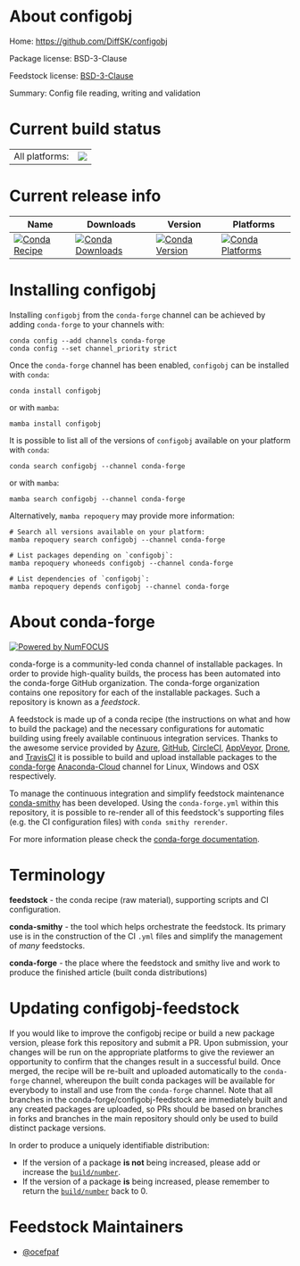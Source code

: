 About configobj
===============

Home: https://github.com/DiffSK/configobj

Package license: BSD-3-Clause

Feedstock license: [BSD-3-Clause](https://github.com/conda-forge/configobj-feedstock/blob/main/LICENSE.txt)

Summary: Config file reading, writing and validation

Current build status
====================


<table><tr><td>All platforms:</td>
    <td>
      <a href="https://dev.azure.com/conda-forge/feedstock-builds/_build/latest?definitionId=5522&branchName=main">
        <img src="https://dev.azure.com/conda-forge/feedstock-builds/_apis/build/status/configobj-feedstock?branchName=main">
      </a>
    </td>
  </tr>
</table>

Current release info
====================

| Name | Downloads | Version | Platforms |
| --- | --- | --- | --- |
| [![Conda Recipe](https://img.shields.io/badge/recipe-configobj-green.svg)](https://anaconda.org/conda-forge/configobj) | [![Conda Downloads](https://img.shields.io/conda/dn/conda-forge/configobj.svg)](https://anaconda.org/conda-forge/configobj) | [![Conda Version](https://img.shields.io/conda/vn/conda-forge/configobj.svg)](https://anaconda.org/conda-forge/configobj) | [![Conda Platforms](https://img.shields.io/conda/pn/conda-forge/configobj.svg)](https://anaconda.org/conda-forge/configobj) |

Installing configobj
====================

Installing `configobj` from the `conda-forge` channel can be achieved by adding `conda-forge` to your channels with:

```
conda config --add channels conda-forge
conda config --set channel_priority strict
```

Once the `conda-forge` channel has been enabled, `configobj` can be installed with `conda`:

```
conda install configobj
```

or with `mamba`:

```
mamba install configobj
```

It is possible to list all of the versions of `configobj` available on your platform with `conda`:

```
conda search configobj --channel conda-forge
```

or with `mamba`:

```
mamba search configobj --channel conda-forge
```

Alternatively, `mamba repoquery` may provide more information:

```
# Search all versions available on your platform:
mamba repoquery search configobj --channel conda-forge

# List packages depending on `configobj`:
mamba repoquery whoneeds configobj --channel conda-forge

# List dependencies of `configobj`:
mamba repoquery depends configobj --channel conda-forge
```


About conda-forge
=================

[![Powered by
NumFOCUS](https://img.shields.io/badge/powered%20by-NumFOCUS-orange.svg?style=flat&colorA=E1523D&colorB=007D8A)](https://numfocus.org)

conda-forge is a community-led conda channel of installable packages.
In order to provide high-quality builds, the process has been automated into the
conda-forge GitHub organization. The conda-forge organization contains one repository
for each of the installable packages. Such a repository is known as a *feedstock*.

A feedstock is made up of a conda recipe (the instructions on what and how to build
the package) and the necessary configurations for automatic building using freely
available continuous integration services. Thanks to the awesome service provided by
[Azure](https://azure.microsoft.com/en-us/services/devops/), [GitHub](https://github.com/),
[CircleCI](https://circleci.com/), [AppVeyor](https://www.appveyor.com/),
[Drone](https://cloud.drone.io/welcome), and [TravisCI](https://travis-ci.com/)
it is possible to build and upload installable packages to the
[conda-forge](https://anaconda.org/conda-forge) [Anaconda-Cloud](https://anaconda.org/)
channel for Linux, Windows and OSX respectively.

To manage the continuous integration and simplify feedstock maintenance
[conda-smithy](https://github.com/conda-forge/conda-smithy) has been developed.
Using the ``conda-forge.yml`` within this repository, it is possible to re-render all of
this feedstock's supporting files (e.g. the CI configuration files) with ``conda smithy rerender``.

For more information please check the [conda-forge documentation](https://conda-forge.org/docs/).

Terminology
===========

**feedstock** - the conda recipe (raw material), supporting scripts and CI configuration.

**conda-smithy** - the tool which helps orchestrate the feedstock.
                   Its primary use is in the construction of the CI ``.yml`` files
                   and simplify the management of *many* feedstocks.

**conda-forge** - the place where the feedstock and smithy live and work to
                  produce the finished article (built conda distributions)


Updating configobj-feedstock
============================

If you would like to improve the configobj recipe or build a new
package version, please fork this repository and submit a PR. Upon submission,
your changes will be run on the appropriate platforms to give the reviewer an
opportunity to confirm that the changes result in a successful build. Once
merged, the recipe will be re-built and uploaded automatically to the
`conda-forge` channel, whereupon the built conda packages will be available for
everybody to install and use from the `conda-forge` channel.
Note that all branches in the conda-forge/configobj-feedstock are
immediately built and any created packages are uploaded, so PRs should be based
on branches in forks and branches in the main repository should only be used to
build distinct package versions.

In order to produce a uniquely identifiable distribution:
 * If the version of a package **is not** being increased, please add or increase
   the [``build/number``](https://docs.conda.io/projects/conda-build/en/latest/resources/define-metadata.html#build-number-and-string).
 * If the version of a package **is** being increased, please remember to return
   the [``build/number``](https://docs.conda.io/projects/conda-build/en/latest/resources/define-metadata.html#build-number-and-string)
   back to 0.

Feedstock Maintainers
=====================

* [@ocefpaf](https://github.com/ocefpaf/)

